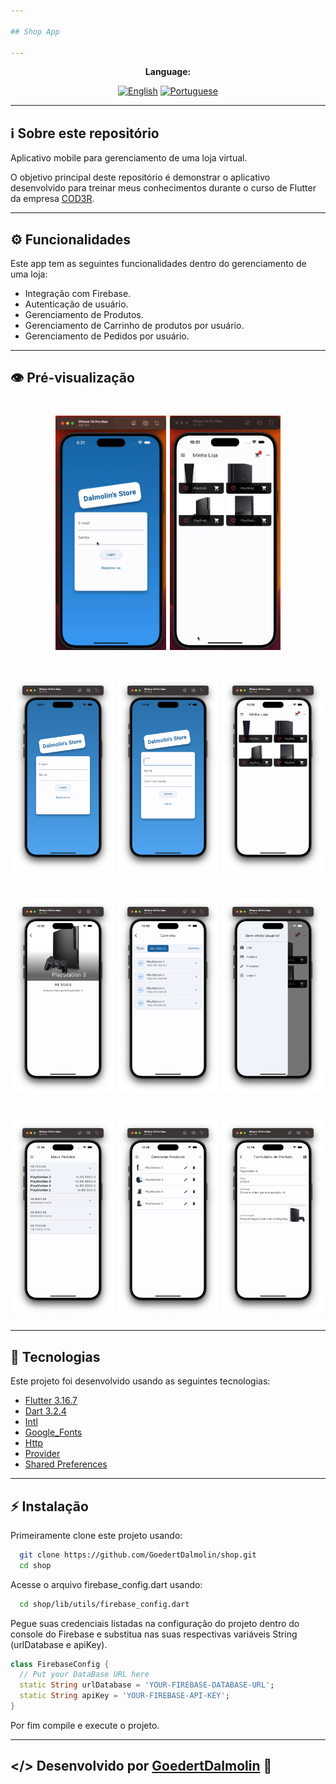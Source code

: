 ```yaml
---

## Shop App

---
```


<div align="center">

**Language:**

[![English](https://img.shields.io/badge/Language-English-blueviolet?style=for-the-badge)](README.md)
[![Portuguese](https://img.shields.io/badge/Language-Português-blue?style=for-the-badge)](README.pt-br.md)

</div>

---
## ℹ️ Sobre este repositório
Aplicativo mobile para gerenciamento de uma loja virtual.

O objetivo principal deste repositório é demonstrar o aplicativo desenvolvido para treinar meus conhecimentos durante o curso de Flutter da empresa [COD3R](https://www.udemy.com/course/curso-flutter/).

---
## ⚙️ Funcionalidades
Este app tem as seguintes funcionalidades dentro do gerenciamento de uma loja:

- Integração com Firebase.
- Autenticação de usuário.
- Gerenciamento de Produtos.
- Gerenciamento de Carrinho de produtos por usuário.
- Gerenciamento de Pedidos por usuário.

---
## 👁️ Pré-visualização
<h1 align="center">
<img src='.github/auth_page.gif' width="35%">
<img src='.github/product_detail_animation.gif' width="35%">
</h1>

<h1 align="center">
    <img src=".github/images/1-login-page.png" width="32%">
    <img src=".github/images/2-register-page.png" width="32%">
    <img src=".github/images/3-home-shop-page.png" width="32%">
</h1>

<h1 align="center">
    <img src=".github/images/4-product-detail-page.png" width="32%">
    <img src=".github/images/5-cart-page.png" width="32%">
    <img src=".github/images/6-drawer-menu-page.png" width="32%">
</h1>

<h1 align="center">
    <img src=".github/images/7-orders-page.png" width="32%">
    <img src=".github/images/8-product-list-page.png" width="32%">
    <img src=".github/images/9-product-form-page.png" width="32%">
</h1>

---
## 🧪 Tecnologias
Este projeto foi desenvolvido usando as seguintes tecnologias:

- [Flutter 3.16.7](https://docs.flutter.dev/)
- [Dart 3.2.4](https://dart.dev/)
- [Intl](https://pub.dev/packages/intl)
- [Google_Fonts](https://pub.dev/packages/google_fonts)
- [Http](https://pub.dev/packages/http)
- [Provider](https://pub.dev/packages/provider)
- [Shared Preferences](https://pub.dev/packages/shared_preferences)

---
## ⚡ Instalação

Primeiramente clone este projeto usando:

```bash
  git clone https://github.com/GoedertDalmolin/shop.git
  cd shop
```

Acesse o arquivo firebase_config.dart usando:

```bash
  cd shop/lib/utils/firebase_config.dart
```

Pegue suas credenciais listadas na configuração do projeto dentro do console do Firebase e substitua nas suas respectivas variáveis String (urlDatabase e apiKey).

```dart
class FirebaseConfig {
  // Put your DataBase URL here
  static String urlDatabase = 'YOUR-FIREBASE-DATABASE-URL';
  static String apiKey = 'YOUR-FIREBASE-API-KEY';
}
```

Por fim compile e execute o projeto.

---
</> Desenvolvido por [GoedertDalmolin](https://github.com/GoedertDalmolin) 👋
---
